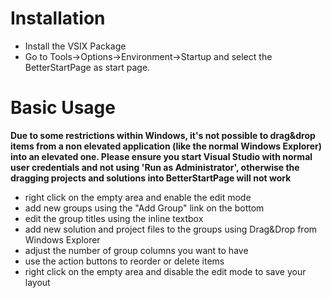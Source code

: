 # Installation

- Install the VSIX Package
- Go to Tools->Options->Environment->Startup and select the BetterStartPage as start page. 

# Basic Usage

**Due to some restrictions within Windows, it's not possible to drag&drop items from 
  a non elevated application (like the normal Windows Explorer) into an elevated one. 
  Please ensure you start Visual Studio with normal user credentials and not using 
  'Run as Administrator', otherwise the dragging projects and solutions into 
  BetterStartPage will not work**

- right click on the empty area and enable the edit mode 
- add new groups using the "Add Group" link on the bottom
- edit the group titles using the inline textbox
- add new solution and project files to the groups using Drag&Drop from Windows Explorer
- adjust the number of group columns you want to have
- use the action buttons to reorder or delete items 
- right click on the empty area and disable the edit mode to save your layout 
